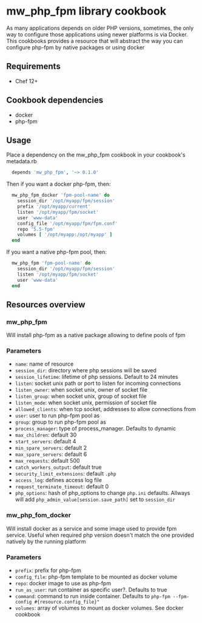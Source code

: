 # mw_php_fpm library cookbook

As many applications depends on older PHP versions, sometimes, the only way to
configure those applications using newer platforms is via Docker.
This cookbooks provides a resource that will abstract the way you can configure
php-fpm by native packages or using docker

Requirements
------------

* Chef 12+

Cookbook dependencies
---------------------

* docker
* php-fpm

Usage
-----

Place a dependency on the mw_php_fpm cookbook in your cookbook's metadata.rb

```ruby
  depends 'mw_php_fpm', '~> 0.1.0'
```

Then if you want a docker php-fpm, then:

```ruby
  mw_php_fpm_docker 'fpm-pool-name' do
    session_dir '/opt/myapp/fpm/session'
    prefix '/opt/myapp/current'
    listen '/opt/myapp/fpm/socket'
    user 'www-data'
    config_file '/opt/myapp/fpm/fpm.conf'
    repo '5.5-fpm'
    volumes [ '/opt/myapp:/opt/myapp' ]
  end
```

If you want a native php-fpm pool, then:

```ruby
  mw_php_fpm 'fpm-pool-name' do
    session_dir '/opt/myapp/fpm/session'
    listen '/opt/myapp/fpm/socket'
    user 'www-data'
  end
```

Resources overview
------------------

### mw_php_fpm

Will install php-fpm as a native package allowing to define pools of fpm

### Parameters

* `name`: name of resource
* `session_dir`: directory where php sessions will be saved
* `session_lifetime`: lifetime of php sessions. Default to 24 minutes
* `listen`: socket unix path or port to listen for incoming connections
* `listen_owner`: when socket unix, owner of socket file
* `listen_group`: when socket unix, group of socket file
* `listen_mode`: when socket unix, permission of socket file
* `allowed_clients`: when tcp socket, addresses to allow connections from
* `user`: user to run php-fpm pool as
* `group`: group to run php-fpm pool as
* `process_manager`: type of process_manager. Defaults to dynamic
* `max_children`: default 30
* `start_servers`: default 4
* `min_spare_servers`: default 2
* `max_spare_servers`: default 6
* `max_requests`: default 500
* `catch_workers_output`: default true
* `security_limit_extensions`: default `.php`
* `access_log`: defines access log file
* `request_terminate_timeout`: default 0
* `php_options`: hash of php_options to change `php.ini` defaults. Allways will
  add `php_admin_value[session.save_path]` set to `session_dir`

### mw_php_fom_docker

Will install docker as a service and some image used to provide fpm service.
Useful when required php version doesn't match the one provided natively by
the running platform

### Parameters

* `prefix`: prefix for php-fpm
* `config_file`: php-fpm template to be mounted as docker volume
* `repo`: docker image to use as php-fpm
* `run_as_user`: run container as specific user?. Defaults to true
* `command`: command to run inside container. Defaults to `php-fpm --fpm-config #{resource.config_file}"`
* `volumes`: array of volumes to mount as docker volumes. See docker cookbook

